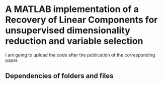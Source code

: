 # A MATLAB implementation of a Recovery of Linear Components for unsupervised dimensionality reduction and variable selection

I am going to upload the code after the publication of the corresponding paper.


## Dependencies of folders and files
